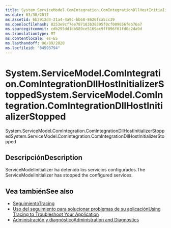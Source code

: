```yaml
---
title: System.ServiceModel.ComIntegration.ComIntegrationDllHostInitializerStopped
ms.date: 03/30/2017
ms.assetid: 6b2912d4-21a4-4a9c-bb68-8626fca5cc39
ms.openlocfilehash: 0253e9cf7ee787183b38395f0cf009656feb76a7
ms.sourcegitcommit: cdb295dd1db589ce5169ac9ff096f01fd0c2da9d
ms.translationtype: MT
ms.contentlocale: es-ES
ms.lasthandoff: 06/09/2020
ms.locfileid: "84593794"
---
```

# <a name="systemservicemodelcomintegrationcomintegrationdllhostinitializerstopped"></a><span data-ttu-id="8dd3a-102">System.ServiceModel.ComIntegration.ComIntegrationDllHostInitializerStopped</span><span class="sxs-lookup"><span data-stu-id="8dd3a-102">System.ServiceModel.ComIntegration.ComIntegrationDllHostInitializerStopped</span></span>
<span data-ttu-id="8dd3a-103">System.ServiceModel.ComIntegration.ComIntegrationDllHostInitializerStopped</span><span class="sxs-lookup"><span data-stu-id="8dd3a-103">System.ServiceModel.ComIntegration.ComIntegrationDllHostInitializerStopped</span></span>  
  
## <a name="description"></a><span data-ttu-id="8dd3a-104">Descripción</span><span class="sxs-lookup"><span data-stu-id="8dd3a-104">Description</span></span>  
 <span data-ttu-id="8dd3a-105">ServiceModelInitializer ha detenido los servicios configurados.</span><span class="sxs-lookup"><span data-stu-id="8dd3a-105">The ServiceModelInitializer has stopped the configured services.</span></span>  
  
## <a name="see-also"></a><span data-ttu-id="8dd3a-106">Vea también</span><span class="sxs-lookup"><span data-stu-id="8dd3a-106">See also</span></span>

- [<span data-ttu-id="8dd3a-107">Seguimiento</span><span class="sxs-lookup"><span data-stu-id="8dd3a-107">Tracing</span></span>](index.md)
- [<span data-ttu-id="8dd3a-108">Uso del seguimiento para solucionar problemas de su aplicación</span><span class="sxs-lookup"><span data-stu-id="8dd3a-108">Using Tracing to Troubleshoot Your Application</span></span>](using-tracing-to-troubleshoot-your-application.md)
- [<span data-ttu-id="8dd3a-109">Administración y diagnóstico</span><span class="sxs-lookup"><span data-stu-id="8dd3a-109">Administration and Diagnostics</span></span>](../index.md)
